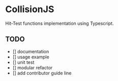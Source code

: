 # CollisionJS 

Hit-Test functions implementation using Typescript.

## TODO

- [] documentation
- [] usage example 
- [] unit test
- [] modular refactor
- [] add contributor guide line
